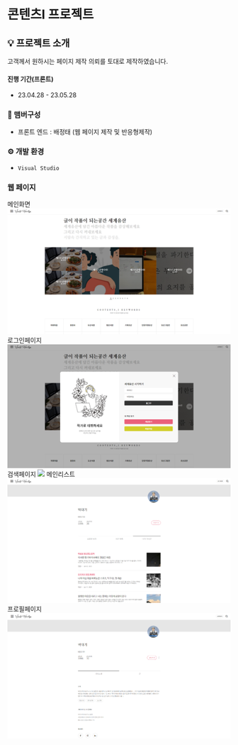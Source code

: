 # 콘텐츠I 프로젝트

## 💡 프로젝트 소개

고객께서 원하시는 페이지 제작 의뢰를 토대로 제작하였습니다.

#### 진행 기간(프론트)

- 23.04.28 - 23.05.28

### 🧙 맴버구성

- 프론트 엔드 : 배정태 (웹 페이지 제작 및 반응형제작)

### ⚙️ 개발 환경

- `Visual Studio`

### 웹 페이지

메인화면
<img src="./웹페이지/메인페이지.PNG">
로그인페이지
<img src="./웹페이지/로그인페이지.PNG">
검색페이지
<img src="./웹페이지/검색페이지.PNG">
메인리스트
<img src="./웹페이지/메인리스트.PNG">
프로필페이지
<img src="./웹페이지/프로필페이지.PNG">
